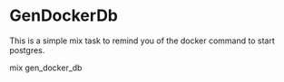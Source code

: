 # GenDockerDb

This is a simple mix task to remind you of the docker command to start postgres.

mix gen_docker_db


